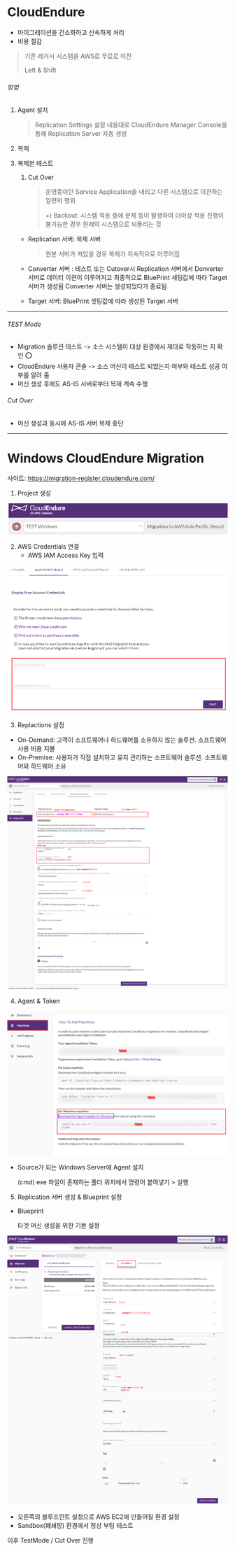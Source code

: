 # CloudEndure

- 마이그레이션을 간소화하고 신속하게 처리
- 비용 절감

> 기존 레거시 시스템을 AWS로 무료로 이전
>
> Left & Shift



###### 방법

1. Agent 설치

   > Replication Settings 설정 내용대로 CloudEndure Manager Console을 통해 Replication Server 자동 생성

2. 복제

3. 복제본 테스트

   1. Cut Over

      > 운영중이던 Service Application을 내리고 다른 시스템으로 이관하는 일련의 행위 
      >
      > +) Backout: 시스템 적용 중에 문제 등이 발생하여 더이상 적용 진행이 불가능한 경우 원래의 시스템으로 되돌리는 것

   - Replication 서버: 복제 서버

     > 원본 서버가 켜있을 경우 복제가 지속적으로 이루어짐

   - Converter 서버 : 테스트 또는 Cutover시 Replication 서버에서 Donverter 서버로 데이터 이관이 이루어지고 최종적으로 BluePrint 세팅값에 따라 Target 서버가 생성됨 Converter 서버는 생성되었다가 종료됨

   - Target 서버: BluePrint 셋팅값에 따라 생성된 Target 서버




---



###### TEST Mode

- Migration 솔루션 테스트 -> 소스 시스템이 대상 환경에서 제대로 작동하는 지 확인 :o:
- CloudEndure 사용자 콘솔 -> 소스 머신이 테스트 되었는지 여부와 테스트 성공 여부를 알려 줌
- 머신 생성 후에도 AS-IS 서버로부터 복제 계속 수행

###### Cut Over

- 머신 생성과 동시에 AS-IS 서버 복제 중단

---

# Windows CloudEndure Migration

사이트: https://migration-register.cloudendure.com/

1. Project 생성

![image-20210223100146246](.\image\image-20210223100146246.png)



2. AWS Credentials 연결
   - AWS IAM Access Key 입력

![image-20210223100715433](.\image\image-20210223100715433.png)



3. Replactions 설정

- On-Demand: 고객이 소프트웨어나 하드웨어를 소유하지 않는 솔루션. 소프트웨어 사용 비용 지불
- On-Premise: 사용자가 직접 설치하고 유지 관리하는 소프트웨어 솔루션. 소프트웨어와 하드웨어 소유

![image-20210223112308555](.\image\image-20210223112308555.png)





4. Agent & Token

![image-20210223101603693](.\image\image-20210223101603693.png)

- Source가 되는 Windows Server에 Agent 설치

  (cmd) exe 파일이 존재하는 폴더 위치에서 명령어 붙여넣기 > 실행




5. Replication 서버 생성 & Blueprint 설정

- Blueprint

  타겟 머신 생성을 위한 기본 설정

![image-20210223174421157](.\image\image-20210223174421157.png)

- 오른쪽의 블루프린트 설정으로 AWS EC2에 만들어질 환경 설정
- Sandbox(폐쇄망) 환경에서 정상 부팅 테스트





이후 TestMode / Cut Over 진행